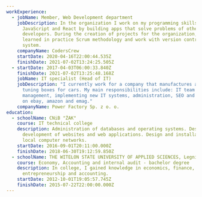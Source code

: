 ```yaml
---
workExperience:
  - jobName: Member, Web Development department
    jobDescription: In the organization I work on my programming skills in
      JavaScript and React by building apps that solve problems of other
      developers. During the creation of projects for the organization, I
      learned in practice Scrum methodology and work with version control
      system.
    companyName: CodersCrew
    startDate: 2020-04-16T22:00:44.535Z
    finishDate: 2021-07-02T13:24:25.505Z
  - startDate: 2017-04-03T06:00:33.840Z
    finishDate: 2021-07-02T13:25:48.168Z
    jobName: IT specialist (Head of IT)
    jobDescription: "I currently work for a company that manufactures and sells
      tuning boxes for cars. My main responsibilities include: IT team
      management, implementing new IT systems, administration, SEO and listing
      on ebay, amazon and emag."
    companyName: Power Factory Sp. z o. o.
education:
  - schoolName: CNiB "ŻAK"
    course: IT technical college
    description: Administration of databases and operating systems. Design and
      development of websites and web applications. Design and installation of
      local computer networks.
    startDate: 2016-09-01T20:11:00.000Z
    finishDate: 2018-06-30T19:12:59.850Z
  - schoolName: THE WITELON STATE UNIVERSITY OF APPLIED SCIENCES, Legnica
    course: Economy, Accounting and internal audit - bachelor degree
    description: In college, I gained knowledge in economics, finance,
      entrepreneurship and accounting.
    startDate: 2012-10-01T19:05:57.745Z
    finishDate: 2015-07-22T22:00:00.000Z
---
```

